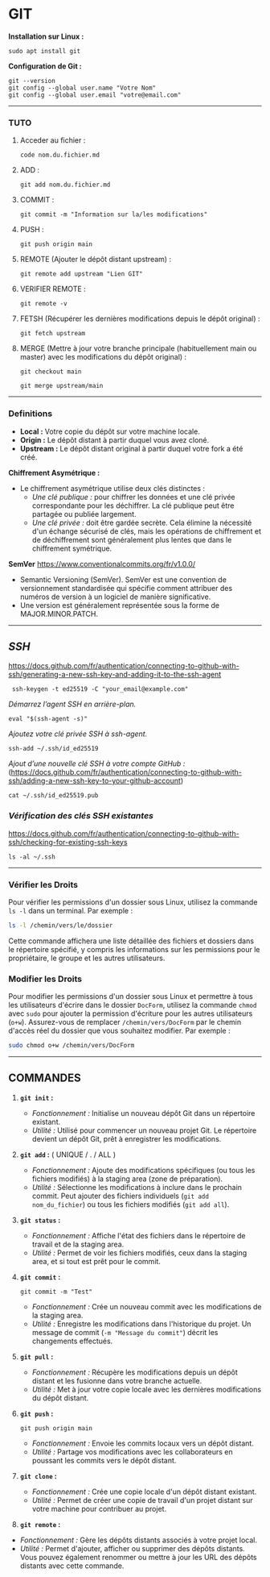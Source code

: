 # GIT

**Installation sur Linux :**
```
sudo apt install git
```

**Configuration de Git :**
```
git --version
git config --global user.name "Votre Nom"
git config --global user.email "votre@email.com"
```

***  

### TUTO

1. Acceder au fichier :
   ```
   code nom.du.fichier.md
   ```
2. ADD :
   ```
   git add nom.du.fichier.md
   ```
3. COMMIT :
   ```
   git commit -m "Information sur la/les modifications"
   ```
4. PUSH : 
   ```
   git push origin main
   ```
5. REMOTE (Ajouter le dépôt distant upstream) :
   ```
   git remote add upstream "Lien GIT"
   ```
6. VERIFIER REMOTE :
   ```
   git remote -v
   ```
7. FETSH (Récupérer les dernières modifications depuis le dépôt original) :
   ```
   git fetch upstream
   ```
8. MERGE (Mettre à jour votre branche principale (habituellement main ou master) avec les modifications du dépôt original) :
   ```
   git checkout main
   ```
   ```
   git merge upstream/main
   ```
   
***

### Definitions

- **Local :** Votre copie du dépôt sur votre machine locale.
- **Origin :** Le dépôt distant à partir duquel vous avez cloné.
- **Upstream :** Le dépôt distant original à partir duquel votre fork a été créé.

**Chiffrement Asymétrique :**
- Le chiffrement asymétrique utilise deux clés distinctes :
   - *Une clé publique :* pour chiffrer les données et une clé privée correspondante pour les déchiffrer. La clé publique peut être partagée ou publiée largement.
   - *Une clé privée :* doit être gardée secrète. Cela élimine la nécessité d'un échange sécurisé de clés, mais les opérations de chiffrement et de déchiffrement sont généralement plus lentes que dans le chiffrement symétrique.

**SemVer** https://www.conventionalcommits.org/fr/v1.0.0/
   - Semantic Versioning (SemVer). SemVer est une convention de versionnement standardisée qui spécifie comment attribuer des numéros de version à un logiciel de manière significative.
   - Une version est généralement représentée sous la forme de MAJOR.MINOR.PATCH.

***
## *SSH*
https://docs.github.com/fr/authentication/connecting-to-github-with-ssh/generating-a-new-ssh-key-and-adding-it-to-the-ssh-agent
```
 ssh-keygen -t ed25519 -C "your_email@example.com"
```

*Démarrez l’agent SSH en arrière-plan.*
```
eval "$(ssh-agent -s)"
```
*Ajoutez votre clé privée SSH à ssh-agent.*
```
ssh-add ~/.ssh/id_ed25519
```
*Ajout d’une nouvelle clé SSH à votre compte GitHub :*
(https://docs.github.com/fr/authentication/connecting-to-github-with-ssh/adding-a-new-ssh-key-to-your-github-account)
```
cat ~/.ssh/id_ed25519.pub
```
### *Vérification des clés SSH existantes*
https://docs.github.com/fr/authentication/connecting-to-github-with-ssh/checking-for-existing-ssh-keys
```
ls -al ~/.ssh
```

***

### Vérifier les Droits

Pour vérifier les permissions d'un dossier sous Linux, utilisez la commande `ls -l` dans un terminal. Par exemple :

```bash
ls -l /chemin/vers/le/dossier
```

Cette commande affichera une liste détaillée des fichiers et dossiers dans le répertoire spécifié, y compris les informations sur les permissions pour le propriétaire, le groupe et les autres utilisateurs.

### Modifier les Droits

Pour modifier les permissions d'un dossier sous Linux et permettre à tous les utilisateurs d'écrire dans le dossier `DocForm`, utilisez la commande `chmod` avec `sudo` pour ajouter la permission d'écriture pour les autres utilisateurs (`o+w`). Assurez-vous de remplacer `/chemin/vers/DocForm` par le chemin d'accès réel du dossier que vous souhaitez modifier. Par exemple :

```bash
sudo chmod o+w /chemin/vers/DocForm
```

***

## COMMANDES

1. **`git init` :**
   - *Fonctionnement :* Initialise un nouveau dépôt Git dans un répertoire existant.
   - *Utilité :* Utilisé pour commencer un nouveau projet Git. Le répertoire devient un dépôt Git, prêt à enregistrer les modifications.

2. **`git add` :** ( UNIQUE / . / ALL )
   - *Fonctionnement :* Ajoute des modifications spécifiques (ou tous les fichiers modifiés) à la staging area (zone de préparation).
   - *Utilité :* Sélectionne les modifications à inclure dans le prochain commit. Peut ajouter des fichiers individuels (`git add nom_du_fichier`) ou tous les fichiers modifiés (`git add all`).

3. **`git status` :**
   - *Fonctionnement :* Affiche l'état des fichiers dans le répertoire de travail et de la staging area.
   - *Utilité :* Permet de voir les fichiers modifiés, ceux dans la staging area, et si tout est prêt pour le commit.

4. **`git commit` :**
      ```
      git commit -m "Test"
      ```
   - *Fonctionnement :* Crée un nouveau commit avec les modifications de la staging area.
   - *Utilité :* Enregistre les modifications dans l'historique du projet. Un message de commit (`-m "Message du commit"`) décrit les changements effectués.

6. **`git pull` :**
   - *Fonctionnement :* Récupère les modifications depuis un dépôt distant et les fusionne dans votre branche actuelle.
   - *Utilité :* Met à jour votre copie locale avec les dernières modifications du dépôt distant.

7. **`git push` :**
      ```
      git push origin main
      ```
   - *Fonctionnement :* Envoie les commits locaux vers un dépôt distant.
   - *Utilité :* Partage vos modifications avec les collaborateurs en poussant les commits vers le dépôt distant.

9. **`git clone` :**
   - *Fonctionnement :* Crée une copie locale d'un dépôt distant existant.
   - *Utilité :* Permet de créer une copie de travail d'un projet distant sur votre machine pour contribuer au projet.

10. **`git remote` :**
   - *Fonctionnement :* Gère les dépôts distants associés à votre projet local.
   - *Utilité :* Permet d'ajouter, afficher ou supprimer des dépôts distants. Vous pouvez également renommer ou mettre à jour les URL des dépôts distants avec cette commande.
